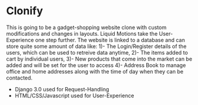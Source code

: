 # Clonify
This is going to be a gadget-shopping website clone with custom modifications and changes in layouts. Liquid Motions take the User-Experience one step further.
The website is linked to a database and can store quite some amount of data like:
1)-  The Login/Register details of the users, which can be used to retreive data anytime,
2)-  The items added to cart by individual users,
3)-  New products that come into the market can be added and will be set for the user to access
4)-  Address Book to manage office and home addresses along with the time of day when they can be contacted.


- Django 3.0 used for Request-Handling
- HTML/CSS/Javascript used for User-Experience

